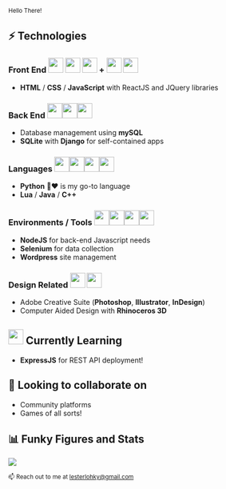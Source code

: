 <sup>Hello There!</sup>

## ⚡ Technologies
### Front End <img style="width:30px" src="https://cdn.jsdelivr.net/gh/devicons/devicon/icons/html5/html5-plain-wordmark.svg" /> <img  style="width:30px" src="https://cdn.jsdelivr.net/gh/devicons/devicon/icons/css3/css3-plain-wordmark.svg" /> <img style="width:30px" src="https://cdn.jsdelivr.net/gh/devicons/devicon/icons/javascript/javascript-original.svg" /> **+** <img style="width:30px" src="https://cdn.jsdelivr.net/gh/devicons/devicon/icons/jquery/jquery-plain-wordmark.svg" /> <img style="width:30px" src="https://cdn.jsdelivr.net/gh/devicons/devicon/icons/react/react-original-wordmark.svg" />
- **HTML** / **CSS** / **JavaScript** with ReactJS and JQuery libraries

### Back End <img style="width:30px" src="https://cdn.jsdelivr.net/gh/devicons/devicon/icons/mysql/mysql-plain-wordmark.svg" /><img style="width:30px" src="https://cdn.jsdelivr.net/gh/devicons/devicon/icons/sqlite/sqlite-original.svg" /><img style="width:30px" src="https://cdn.jsdelivr.net/gh/devicons/devicon/icons/django/django-plain.svg" />
- Database management using **mySQL**
- **SQLite** with **Django** for self-contained apps

### Languages <img style="width:30px" src="https://cdn.jsdelivr.net/gh/devicons/devicon/icons/python/python-original.svg" /><img style="width:30px" src="https://cdn.jsdelivr.net/gh/devicons/devicon/icons/cplusplus/cplusplus-original.svg" /><img style="width:30px" src="https://cdn.jsdelivr.net/gh/devicons/devicon/icons/java/java-original-wordmark.svg" /><img style="width:30px" src="https://cdn.jsdelivr.net/gh/devicons/devicon/icons/lua/lua-original-wordmark.svg" />
- **Python** 🐍❤ is my go-to language
- **Lua** / **Java** / **C++**

### Environments / Tools <img style="width:30px" src="https://cdn.jsdelivr.net/gh/devicons/devicon/icons/nodejs/nodejs-plain.svg" /><img style="width:30px" src="https://cdn.jsdelivr.net/gh/devicons/devicon/icons/selenium/selenium-original.svg" /><img style="width:30px" src="https://cdn.jsdelivr.net/gh/devicons/devicon/icons/wordpress/wordpress-plain.svg" /><img style="width:30px" src="https://cdn.jsdelivr.net/gh/devicons/devicon/icons/vscode/vscode-original.svg" />
- **NodeJS** for back-end Javascript needs
- **Selenium** for data collection
- **Wordpress** site management

### Design Related <img style="width:30px" src="https://cdn.jsdelivr.net/gh/devicons/devicon/icons/photoshop/photoshop-plain.svg" /> <img style="width:30px" src="https://cdn.jsdelivr.net/gh/devicons/devicon/icons/illustrator/illustrator-plain.svg" />
- Adobe Creative Suite (**Photoshop**, **Illustrator**, **InDesign**)
- Computer Aided Design with **Rhinoceros 3D**

## <img style="width:30px" src="https://cdn.jsdelivr.net/gh/devicons/devicon/icons/express/express-original.svg" /> Currently Learning
- **ExpressJS** for REST API deployment!

## 👯‍ Looking to collaborate on
- Community platforms
- Games of all sorts!

## 📊 Funky Figures and Stats
<img src="https://github-readme-stats.vercel.app/api/top-langs?username=llkyz&layout=compact"/>


<sub>📫 Reach out to me at lesterlohky@gmail.com</sub>
<!---
llkyz/llkyz is a ✨ special ✨ repository because its `README.md` (this file) appears on your GitHub profile.
You can click the Preview link to take a look at your changes.
--->
